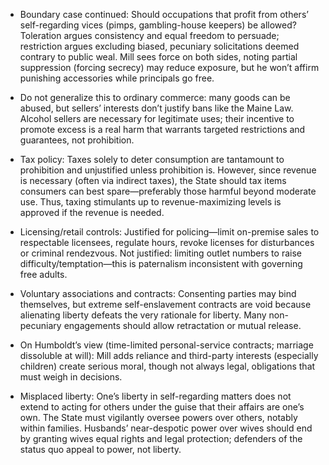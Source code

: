 - Boundary case continued: Should occupations that profit from others’ self-regarding vices (pimps, gambling-house keepers) be allowed? Toleration argues consistency and equal freedom to persuade; restriction argues excluding biased, pecuniary solicitations deemed contrary to public weal. Mill sees force on both sides, noting partial suppression (forcing secrecy) may reduce exposure, but he won’t affirm punishing accessories while principals go free.

- Do not generalize this to ordinary commerce: many goods can be abused, but sellers’ interests don’t justify bans like the Maine Law. Alcohol sellers are necessary for legitimate uses; their incentive to promote excess is a real harm that warrants targeted restrictions and guarantees, not prohibition.

- Tax policy: Taxes solely to deter consumption are tantamount to prohibition and unjustified unless prohibition is. However, since revenue is necessary (often via indirect taxes), the State should tax items consumers can best spare—preferably those harmful beyond moderate use. Thus, taxing stimulants up to revenue-maximizing levels is approved if the revenue is needed.

- Licensing/retail controls: Justified for policing—limit on-premise sales to respectable licensees, regulate hours, revoke licenses for disturbances or criminal rendezvous. Not justified: limiting outlet numbers to raise difficulty/temptation—this is paternalism inconsistent with governing free adults.

- Voluntary associations and contracts: Consenting parties may bind themselves, but extreme self-enslavement contracts are void because alienating liberty defeats the very rationale for liberty. Many non-pecuniary engagements should allow retractation or mutual release.

- On Humboldt’s view (time-limited personal-service contracts; marriage dissoluble at will): Mill adds reliance and third-party interests (especially children) create serious moral, though not always legal, obligations that must weigh in decisions.

- Misplaced liberty: One’s liberty in self-regarding matters does not extend to acting for others under the guise that their affairs are one’s own. The State must vigilantly oversee powers over others, notably within families. Husbands’ near-despotic power over wives should end by granting wives equal rights and legal protection; defenders of the status quo appeal to power, not liberty.